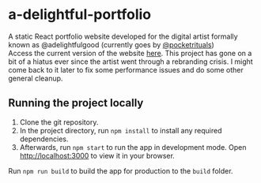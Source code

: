 # a-delightful-portfolio
A static React portfolio website developed for the digital artist formally known as @adelightfulgood (currently goes by [@pocketrituals](https://twitter.com/PocketRituals)) \
Access the current version of the website [here](https://ganglyimp.github.io/a-delightful-portfolio/). This project has gone on a bit of a hiatus ever since the artist went through a rebranding crisis. I might come back to it later to fix some performance issues and do some other general cleanup. 

## Running the project locally

1. Clone the git repository.
2. In the project directory, run `npm install` to install any required dependencies.
3. Afterwards, run `npm start` to run the app in development mode. Open [http://localhost:3000](http://localhost:3000) to view it in your browser.

Run `npm run build` to build the app for production to the `build` folder.
